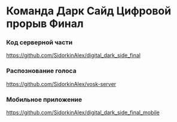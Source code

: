 # Команда Дарк Сайд Цифровой прорыв Финал


### Код серверной части 
https://github.com/SidorkinAlex/digital_dark_side_final

### Распознование голоса
https://github.com/SidorkinAlex/vosk-server

### Мобильное приложение
https://github.com/SidorkinAlex/digital_dark_side_final_mobile
